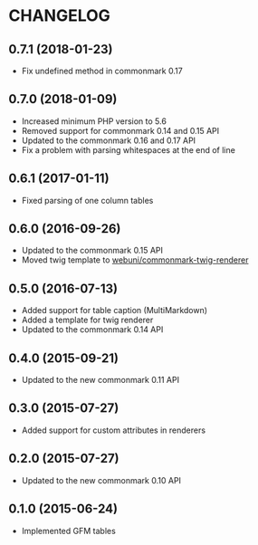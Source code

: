 CHANGELOG
=========

0.7.1 (2018-01-23)
------------------

 * Fix undefined method in commonmark 0.17

0.7.0 (2018-01-09)
------------------

 * Increased minimum PHP version to 5.6
 * Removed support for commonmark 0.14 and 0.15 API
 * Updated to the commonmark 0.16 and 0.17 API
 * Fix a problem with parsing whitespaces at the end of line

0.6.1 (2017-01-11)
------------------

 * Fixed parsing of one column tables

0.6.0 (2016-09-26)
------------------

 * Updated to the commonmark 0.15 API
 * Moved twig template to [webuni/commonmark-twig-renderer](https://packagist.org/packages/webuni/commonmark-twig-renderer)

0.5.0 (2016-07-13)
------------------

 * Added support for table caption (MultiMarkdown)
 * Added a template for twig renderer
 * Updated to the commonmark 0.14 API

0.4.0 (2015-09-21)
------------------

 * Updated to the new commonmark 0.11 API

0.3.0 (2015-07-27)
------------------

 * Added support for custom attributes in renderers

0.2.0 (2015-07-27)
------------------

 * Updated to the new commonmark 0.10 API

0.1.0 (2015-06-24)
------------------

 * Implemented GFM tables

